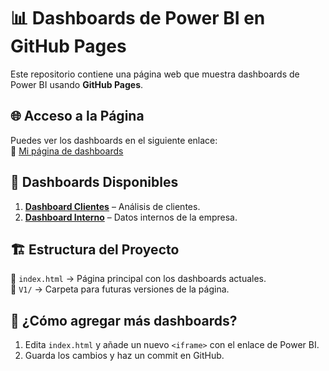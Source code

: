 # 📊 Dashboards de Power BI en GitHub Pages

Este repositorio contiene una página web que muestra dashboards de Power BI usando **GitHub Pages**.

## 🌐 Acceso a la Página  
Puedes ver los dashboards en el siguiente enlace:  
🔗 [Mi página de dashboards](https://TUUSUARIO.github.io/powerbi-dashboards/)

## 📌 Dashboards Disponibles  
1. **[Dashboard Clientes](https://app.powerbi.com/view?r=eyJrIjoiMzY1NGJjNWQtYjFjYy00MTQwLWJlMjEtYTk5NzAyODUyNTY2IiwidCI6ImIxM2NlNGM5LTJiZTYtNDg0NC04Y2Q5LTYwOTcyMGFmYWY5YiJ9)** – Análisis de clientes.  
2. **[Dashboard Interno](https://app.powerbi.com/view?r=eyJrIjoiZjJhYTVmNGQtNmZiZC00MTYyLWI3OWQtNzM0YTkxNjU2NTkyIiwidCI6ImIxM2NlNGM5LTJiZTYtNDg0NC04Y2Q5LTYwOTcyMGFmYWY5YiJ9)** – Datos internos de la empresa.

## 🏗️ Estructura del Proyecto  
📂 `index.html` → Página principal con los dashboards actuales.  
📂 `V1/` → Carpeta para futuras versiones de la página.

## 🚀 ¿Cómo agregar más dashboards?  
1. Edita `index.html` y añade un nuevo `<iframe>` con el enlace de Power BI.  
2. Guarda los cambios y haz un commit en GitHub.
